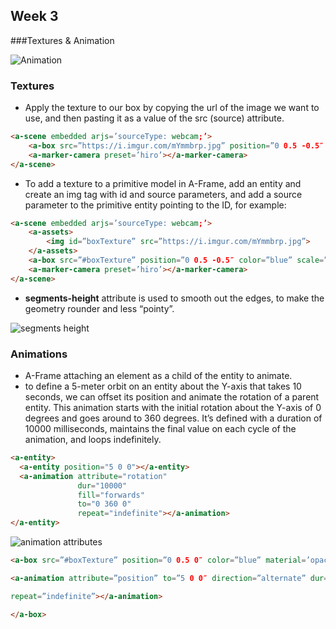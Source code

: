 ## Week 3

###Textures & Animation

![Animation](https://giphy.com/embed/d3MKf4zf7TvpjVIs)

### Textures
* Apply the texture to our box by copying the url of the image we want to use, and then pasting it as a value of the src (source) attribute. 

```html
<a-scene embedded arjs=’sourceType: webcam;’>
    <a-box src=”https://i.imgur.com/mYmmbrp.jpg” position=”0 0.5 -0.5″ color=”blue” scale=”1 0.5 1″ rotation=“0 45 0” material=’opacity: 0.9;’></a-box>
    <a-marker-camera preset=’hiro’></a-marker-camera>
</a-scene>
```

* To add a texture to a primitive model in A-Frame, add an <a-asset> entity and create an img tag with id and source parameters, and add a source parameter to the primitive entity pointing to the ID, for example: 

```html
<a-scene embedded arjs=’sourceType: webcam;’>
    <a-assets>
        <img id=”boxTexture” src=”https://i.imgur.com/mYmmbrp.jpg”>
    </a-assets>
    <a-box src=”#boxTexture” position=”0 0.5 -0.5″ color=”blue” scale=”1 0.5 1″ rotation=“0 45 0” material=’opacity: 0.9;’></a-box>
    <a-marker-camera preset=’hiro’></a-marker-camera>
</a-scene>
```

* **segments-height** attribute is used to smooth out the edges, to make the geometry rounder and less “pointy”.

![segments height](../img/segments.png)


### Animations
* A-Frame attaching an <a-animation> element as a child of the entity to animate.
* to define a 5-meter orbit on an entity about the Y-axis that takes 10 seconds, we can offset its position and animate the rotation of a parent entity. This animation starts with the initial rotation about the Y-axis of 0 degrees and goes around to 360 degrees. It’s defined with a duration of 10000 milliseconds, maintains the final value on each cycle of the animation, and loops indefinitely.

```html
<a-entity>
  <a-entity position="5 0 0"></a-entity>
  <a-animation attribute="rotation"
               dur="10000"
               fill="forwards"
               to="0 360 0"
               repeat="indefinite"></a-animation>
</a-entity>
```
![animation attributes](../img/animationatt.png)

```html
<a-box src=”#boxTexture” position=”0 0.5 0″ color=”blue” material=’opacity: 0.8;’>

<a-animation attribute=”position” to=”5 0 0″ direction=”alternate” dur=”3000″

repeat=”indefinite”></a-animation>

</a-box>
```

